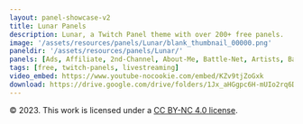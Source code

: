 ```yaml
---
layout: panel-showcase-v2 
title: Lunar Panels 
description: Lunar, a Twitch Panel theme with over 200+ free panels. 
image: '/assets/resources/panels/Lunar/blank_thumbnail_00000.png'
paneldir: '/assets/resources/panels/Lunar/'
panels: [Ads, Affiliate, 2nd-Channel, About-Me, Battle-Net, Artists, Background, ArtStation, Birthday, BTTV, Calendar, Blog, Charity, Chat-Rules, Clips, Channel-Points, Emotes, Fanmail, Donate, Editor, Friends, Games, Gear, FAQ, Hardware, Hive, Hall-of-Fame, Hall-of-Shame, Ko-Fi, Languages, Leaderboard, Links, Music, Mastadon, Merch, Mods, New-Channel, P.O, Partners, My-Shop, Sponsorships, Subscribe, Support, TikTok, Perks, Playlist, Pronouns, Rules]
tags: [free, twitch-panels, livestreaming]
video_embed: https://www.youtube-nocookie.com/embed/KZv9tjZoGxk
download: https://drive.google.com/drive/folders/1Jx_aHGgpc6H-mUIo2rq6D4ORWHCqZr-H?usp=share_link
---
```


© 2023. This work is licensed under a [CC BY-NC 4.0 license](https://creativecommons.org/licenses/by-nc/4.0/).